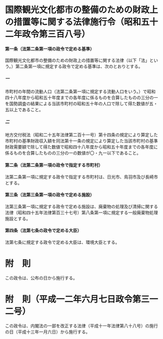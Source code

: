 # 国際観光文化都市の整備のための財政上の措置等に関する法律施行令（昭和五十二年政令第三百八号）
#### 第一条（法第二条第一項の政令で定める基準）
国際観光文化都市の整備のための財政上の措置等に関する法律（以下「法」という。）第二条第一項に規定する政令で定める基準は、次のとおりとする。
##### 一
市町村の年間の流動人口（法第二条第一項に規定する流動人口をいう。）で昭和四十八年度から昭和五十年度までの各年度に係るものを合算したものの三分の一を国勢調査の結果による当該市町村の昭和五十年の人口で除して得た数値が五・五以上であること。
##### 二
地方交付税法（昭和二十五年法律第二百十一号）第十四条の規定により算定した市町村の基準財政収入額を同法第十一条の規定により算定した当該市町村の基準財政需要額で除して得た数値で昭和四十八年度から昭和五十年度までの各年度に係るものを合算したものの三分の一の数値が〇・九一以下であること。
#### 第二条（法第二条第一項の政令で指定する市町村）
法第二条第一項に規定する政令で指定する市町村は、日光市、鳥羽市及び長崎市とする。
#### 第三条（法第三条第一項の政令で定める施設）
法第三条第一項に規定する政令で定める施設は、廃棄物の処理及び清掃に関する法律（昭和四十五年法律第百三十七号）第八条第一項に規定する一般廃棄物処理施設とする。
#### 第四条（法第七条の政令で定める大臣）
法第七条に規定する政令で定める大臣は、環境大臣とする。
# 附　則
この政令は、公布の日から施行する。
# 附　則（平成一二年六月七日政令第三一二号）
この政令は、内閣法の一部を改正する法律（平成十一年法律第八十八号）の施行の日（平成十三年一月六日）から施行する。
